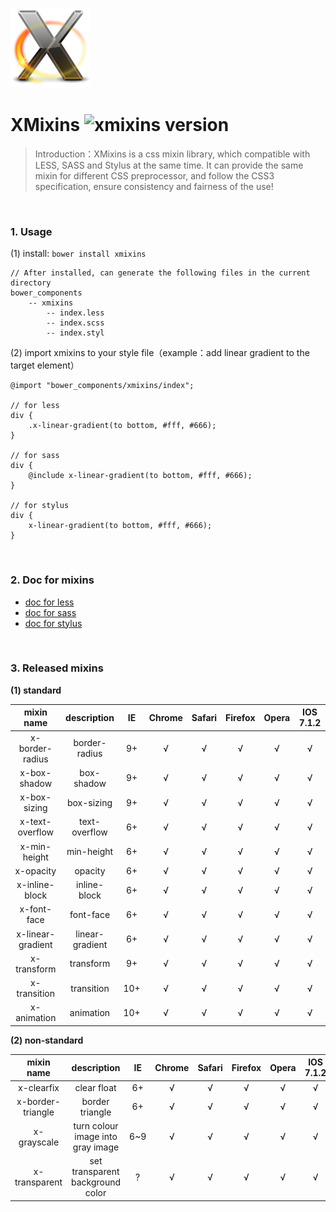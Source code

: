 ![XMixins](./images/icon.png)

# XMixins ![xmixins version](https://badge.fury.io/bo/xmixins.png)

> Introduction：XMixins is a css mixin library, which compatible with LESS, SASS and Stylus at the same time. It can provide the same mixin for different CSS preprocessor, and follow the CSS3 specification, ensure consistency and fairness of the use!

<br />

### 1. Usage

(1) install: `bower install xmixins`
    
    // After installed, can generate the following files in the current directory
    bower_components
        -- xmixins
            -- index.less
            -- index.scss
            -- index.styl
                
(2) import xmixins to your style file（example：add linear gradient to the target element）
    
	@import "bower_components/xmixins/index";

	// for less
	div {
    	.x-linear-gradient(to bottom, #fff, #666);
	}

	// for sass
	div {
    	@include x-linear-gradient(to bottom, #fff, #666);
	}

	// for stylus
	div {
    	x-linear-gradient(to bottom, #fff, #666);
	}

<br />

### 2. Doc for mixins

* [doc for less](./doc/less.md)
* [doc for sass](./doc/sass.md)
* [doc for stylus](./doc/styl.md)

<br />

### 3. Released mixins

**(1) standard**

| mixin name | description | IE | Chrome | Safari | Firefox | Opera | IOS 7.1.2
|:----:|:----:|:----:|:----:|:----:|:----:|:----:|:----:|
|x-border-radius | border-radius | 9+ | √ | √ | √ | √ | √ |
|x-box-shadow | box-shadow | 9+ | √ | √ | √ | √ | √ |
|x-box-sizing | box-sizing |9+ | √ | √ | √ | √ | √ |
|x-text-overflow | text-overflow | 6+ | √ | √ | √ | √ | √ |
|x-min-height | min-height | 6+ | √ | √ | √ | √ | √ |
|x-opacity | opacity | 6+ | √ | √ | √ | √ | √ |
|x-inline-block | inline-block | 6+ | √ | √ | √ | √ | √ |
|x-font-face | font-face | 6+ | √ | √ | √ | √ | √ |
|x-linear-gradient | linear-gradient | 6+ | √ | √ | √ | √ | √ |
|x-transform | transform | 9+ | √ | √ | √ | √ | √ |
|x-transition | transition | 10+ | √ | √ | √ | √ | √ |
|x-animation | animation | 10+ | √ | √ | √ | √ | √ |

**(2) non-standard**

| mixin name | description | IE | Chrome | Safari | Firefox | Opera | IOS 7.1.2
|:----:|:----:|:----:|:----:|:----:|:----:|:----:|:----:|
|x-clearfix | clear float | 6+ | √ | √ | √ | √ | √ |
|x-border-triangle | border triangle | 6+ | √ | √ | √ | √ | √ |
|x-grayscale | turn colour image into gray image | 6~9 | √ | √ | √ | √ | √ |
|x-transparent | set transparent background color | ? | √ | √ | √ | √ | √ |
